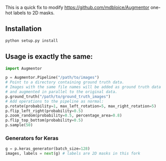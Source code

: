 This is a quick fix to modify https://github.com/mdbloice/Augmentor one-hot labels to 2D masks.

## Installation
```python
python setup.py install
```

## Usage is exactly the same:

```python
import Augmentor

p = Augmentor.Pipeline("/path/to/images")
# Point to a directory containing ground truth data.
# Images with the same file names will be added as ground truth data
# and augmented in parallel to the original data.
p.ground_truth("/path/to/ground_truth_images")
# Add operations to the pipeline as normal:
p.rotate(probability=1, max_left_rotation=5, max_right_rotation=5)
p.flip_left_right(probability=0.5)
p.zoom_random(probability=0.5, percentage_area=0.8)
p.flip_top_bottom(probability=0.5)
p.sample(50)
```

### Generators for Keras
```python
g = p.keras_generator(batch_size=128)
images, labels = next(g) # labels are 2D masks in this fork
```
